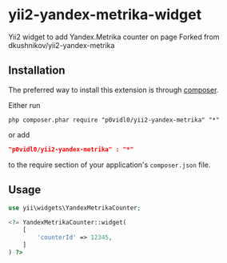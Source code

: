 yii2-yandex-metrika-widget
===================

Yii2 widget to add Yandex.Metrika counter on page
Forked from dkushnikov/yii2-yandex-metrika


Installation
------------
The preferred way to install this extension is through [composer](http://getcomposer.org/download/).

Either run

```
php composer.phar require "p0vidl0/yii2-yandex-metrika" "*"
```

or add

```json
"p0vidl0/yii2-yandex-metrika" : "*"
```

to the require section of your application's `composer.json` file.

Usage
-----
```php
use yii\widgets\YandexMetrikaCounter;

<?= YandexMetrikaCounter::widget(
    [
        'counterId' => 12345,
    ]
) ?>
```
